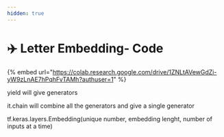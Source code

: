 ```yaml
---
hidden: true
---
```


# ✈️ Letter Embedding- Code

{% embed url="https://colab.research.google.com/drive/1ZNLtAVewGdZi-yW9zLnAE7hPqhFvTAMh?authuser=1" %}

yield will give generators

it.chain will combine all the generators and give a single generator

tf.keras.layers.Embedding(unique number, embedding lenght, number of inputs at a time)
